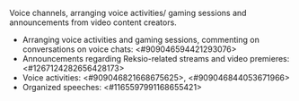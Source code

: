 Voice channels, arranging voice activities/ gaming sessions and announcements from video content creators.
- Arranging voice activities and gaming sessions, commenting on conversations on voice chats: <#909046594421293076>
- Announcements regarding Reksio-related streams and video premieres: ⁠<#1267124282656428173>
- Voice activities: <#909046821668675625>, <#909046844053671966>
- Organized speeches: <#1165597991168655421>